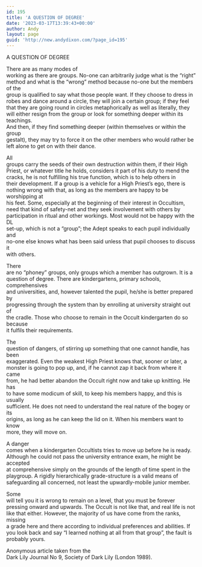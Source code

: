 ```yaml
---
id: 195
title: 'A QUESTION OF DEGREE'
date: '2023-03-17T13:39:43+00:00'
author: Andy
layout: page
guid: 'http://new.andydixon.com/?page_id=195'
---
```


A QUESTION OF DEGREE

There are as many modes of  
working as there are groups. No-one can arbitrarily judge what is the “right”  
method and what is the “wrong” method because no-one but the members of the  
group is qualified to say what those people want. If they choose to dress in  
robes and dance around a circle, they will join a certain group; if they feel  
that they are going round in circles metaphorically as well as literally, they  
will either resign from the group or look for something deeper within its teachings.  
And then, if they find something deeper (within themselves or within the group  
gestalt), they may try to force it on the other members who would rather be  
left alone to get on with their dance.

All  
groups carry the seeds of their own destruction within them, if their High  
Priest, or whatever title he holds, considers it part of his duty to mend the  
cracks, he is not fulfilling his true function, which is to help others in  
their development. If a group is a vehicle for a High Priest’s ego, there is  
nothing wrong with that, as long as the members are happy to be worshipping at  
his feet. Some, especially at the beginning of their interest in Occultism,  
need that kind of safety-net and they seek involvement with others by  
participation in ritual and other workings. Most would not be happy with the DL  
set-up, which is not a “group”; the Adept speaks to each pupil individually and  
no-one else knows what has been said unless that pupil chooses to discuss it  
with others.

There  
are no “phoney” groups, only groups which a member has outgrown. It is a  
question of degree. There are kindergartens, primary schools, comprehensives  
and universities, and, however talented the pupil, he/she is better prepared by  
progressing through the system than by enrolling at university straight out of  
the cradle. Those who choose to remain in the Occult kindergarten do so because  
it fulfils their requirements.

The  
question of dangers, of stirring up something that one cannot handle, has been  
exaggerated. Even the weakest High Priest knows that, sooner or later, a  
monster is going to pop up, and, if he cannot zap it back from where it came  
from, he had better abandon the Occult right now and take up knitting. He has  
to have some modicum of skill, to keep his members happy, and this is usually  
sufficient. He does not need to understand the real nature of the bogey or its  
origins, as long as he can keep the lid on it. When his members want to know  
more, they will move on.

A danger  
comes when a kindergarten Occultists tries to move up before he is ready.  
Although he could not pass the university entrance exam, he might be accepted  
at comprehensive simply on the grounds of the length of time spent in the  
playgroup. A rigidly hierarchically grade-structure is a valid means of  
safeguarding all concerned, not least the upwardly-mobile junior member.

Some  
will tell you it is wrong to remain on a level, that you must be forever  
pressing onward and upwards. The Occult is not like that, and real life is not  
like that either. However, the majority of us have come from the ranks, missing  
a grade here and there according to individual preferences and abilities. If  
you look back and say “I learned nothing at all from that group”, the fault is  
probably yours.

Anonymous article taken from the  
Dark Lily Journal No 9, Society of Dark Lily (London 1989).